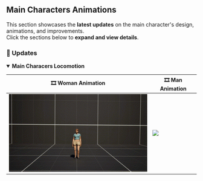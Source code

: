 ## Main Characters Animations

This section showcases the **latest updates** on the main character's design, animations, and improvements.  
Click the sections below to **expand and view details**.

### 📌 Updates  

<details open>
  <summary><strong>Main Characers Locomotion</strong></summary>

 | **🎞 Woman Animation** | **🎞 Man Animation** |
  |--------------------------|--------------------------|
  | <img src="https://github.com/karakusnurullah/OP-WIP-Post-Apocalyptic-Adventure-Showcase/blob/e15030a66759e918d3e262d3bd16b908d2dd0cc1/Assets/Gif/Animations/MainCharacters/W_Locomotion_Unarmed.gif" width="450"> | <img src="https://github.com/karakusnurullah/OP-WIP-Post-Apocalyptic-Adventure-Showcase/blob/e15030a66759e918d3e262d3bd16b908d2dd0cc1/Assets/Gif/Animations/MainCharacters/M_Locomotion_Unarmed.gif" width="450"> |

</details>
